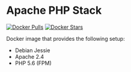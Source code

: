 # Apache PHP Stack
[![Docker Pulls](https://img.shields.io/docker/pulls/jakubigla/apache-php.svg)]()
[![Docker Stars](https://img.shields.io/docker/stars/jakubigla/apache-php.svg)]()

Docker image that provides the following setup:
* Debian Jessie
* Apache 2.4
* PHP 5.6 (FPM)
